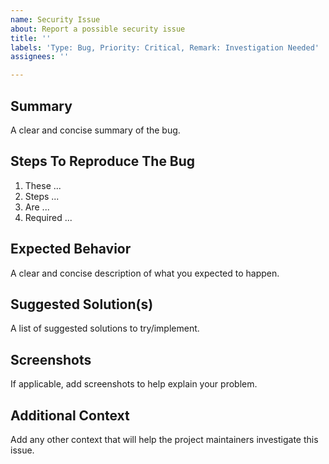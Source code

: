 ```yaml
---
name: Security Issue
about: Report a possible security issue
title: ''
labels: 'Type: Bug, Priority: Critical, Remark: Investigation Needed'
assignees: ''

---
```


## Summary

A clear and concise summary of the bug.

## Steps To Reproduce The Bug

1. These ...
2. Steps ...
3. Are ...
4. Required ...

## Expected Behavior

A clear and concise description of what you expected to happen.

## Suggested Solution(s)

A list of suggested solutions to try/implement.

## Screenshots

If applicable, add screenshots to help explain your problem.

## Additional Context

Add any other context that will help the project maintainers investigate this issue.
